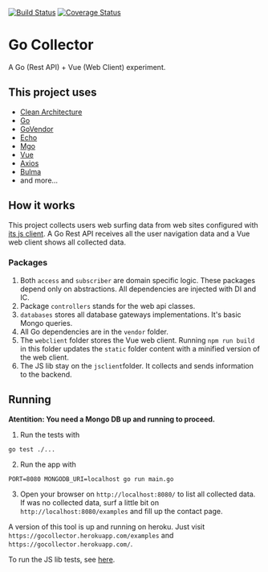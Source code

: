 [![Build Status](https://travis-ci.org/gesiel/gocollector.svg?branch=master)](https://travis-ci.org/gesiel/gocollector)
[![Coverage Status](https://coveralls.io/repos/github/gesiel/gocollector/badge.svg)](https://coveralls.io/github/gesiel/gocollector)

# Go Collector

A Go (Rest API) + Vue (Web Client) experiment.

## This project uses
- [Clean Architecture](https://8thlight.com/blog/uncle-bob/2012/08/13/the-clean-architecture.html)
- [Go](https://golang.org/)
- [GoVendor](https://github.com/kardianos/govendor)
- [Echo](https://echo.labstack.com/)
- [Mgo](https://labix.org/mgo)
- [Vue](https://vuejs.org/)
- [Axios](https://github.com/axios/axios)
- [Bulma](https://bulma.io/)
- and more...

## How it works

This project collects users web surfing data from web sites configured with [its js client](https://github.com/gesiel/gocollector/tree/master/jsclient). A Go Rest API receives all the user navigation data and a Vue web client shows all collected data.

### Packages
1. Both `access` and `subscriber` are domain specific logic. These packages depend only on abstractions. All dependencies are injected with DI and IC.
2. Package `controllers` stands for the web api classes.
3. `databases` stores all database gateways implementations. It's basic Mongo queries.
4. All Go dependencies are in the `vendor` folder.
5. The `webclient` folder stores the Vue web client. Running `npm run build` in this folder updates the `static` folder content with a minified version of the web client.
5. The JS lib stay on the `jsclient`folder. It collects and sends information to the backend.

## Running

**Atentition: You need a Mongo DB up and running to proceed.**

1. Run the tests with 
```
go test ./...
```
2. Run the app with
``` 
PORT=8080 MONGODB_URI=localhost go run main.go
```
3. Open your browser on `http://localhost:8080/` to list all collected data. If was no collected data, surf a little bit on `http://localhost:8080/examples` and fill up the contact page.

A version of this tool is up and running on heroku. Just visit `https://gocollector.herokuapp.com/examples` and `https://gocollector.herokuapp.com/`.

To run the JS lib tests, see [here](https://github.com/gesiel/gocollector/tree/master/jsclient).
